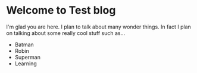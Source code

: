 # Welcome to Test blog


I'm glad you are here. I plan to talk about many wonder things.  In fact I plan on talking about some really cool stuff such as...

* Batman
* Robin
* Superman
* Learning
